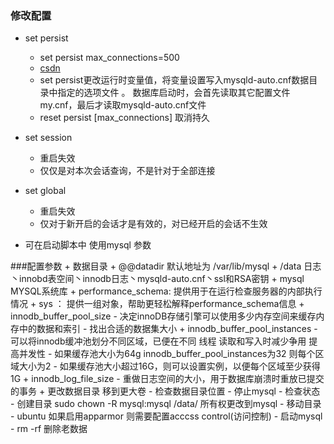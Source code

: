 ### 修改配置
+ set persist
    -  set persist max_connections=500
    - [csdn](https://blog.csdn.net/wll_1017/article/details/90291584)
    - set persist更改运行时变量值，将变量设置写入mysqld-auto.cnf数据目录中指定的选项文件 。
        数据库启动时，会首先读取其它配置文件my.cnf，最后才读取mysqld-auto.cnf文件
    - reset persist [max_connections] 取消持久

+ set session
    - 重启失效
    - 仅仅是对本次会话查询，不是针对于全部连接

+ set global
    - 重启失效
    - 仅对于新开启的会话才是有效的，对已经开启的会话不生效

+ 可在启动脚本中 使用mysql 参数

###配置参数
    + 数据目录
        + @@datadir 默认地址为 /var/lib/mysql
        + /data 日志丶innobd表空间丶innodb日志丶mysqld-auto.cnf丶ssl和RSA密钥
            + mysql MYSQL系统库
            + performance_schema: 提供用于在运行检查服务器的内部执行情况
            + sys ： 提供一组对象，帮助更轻松解释performance_schema信息
        + innodb_buffer_pool_size
            - 决定innoDB存储引擎可以使用多少内存空间来缓存内存中的数据和索引
            - 找出合适的数据集大小
        + innodb_buffer_pool_instances
            - 可以将innodb缓冲池划分不同区域，已便在不同 线程 读取和写入时减少争用 提高并发性
            - 如果缓存池大小为64g innodb_buffer_pool_instances为32 则每个区域大小为2
            - 如果缓存池大小超过16G，则可以设置实例，以便每个区域至少获得1G
        + innodb_log_file_size
            - 重做日志空间的大小，用于数据库崩溃时重放已提交的事务
    + 更改数据目录 移到更大卷
        - 检查数据目录位置
        - 停止mysql
        - 检查状态
        - 创建目录 sudo chown -R mysql:mysql /data/ 所有权更改到mysql
        - 移动目录
        - ubuntu 如果启用apparmor 则需要配置acccss control(访问控制)
        - 启动mysql
        - rm -rf 删除老数据
            
            
            
            
            
            
            
            
            
            
            
            
            
            
            
            
            
            
            
            
            
            
            
            
            
            
            
            
            